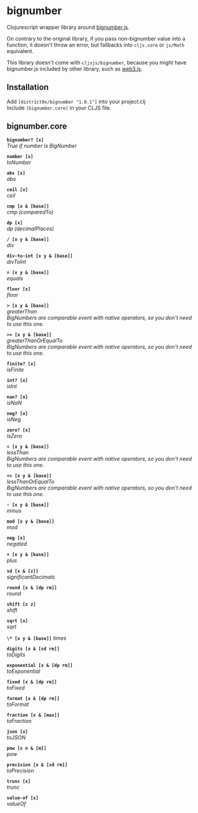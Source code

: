 # bignumber

Clojurescript wrapper library around [bignumber.js](https://github.com/MikeMcl/bignumber.js/). 

On contrary to the original library, if you pass non-bignumber value into a function, it doesn't throw an error, but fallbacks into `cljs.core` or `js/Math` equivalent. 

This library doesn't come with `cljsjs/bignumber`, because you might have bignumber.js included by other library, such as [web3.js](https://github.com/ethereum/web3.js/).

## Installation
Add `[district0x/bignumber "1.0.1"]` into your project.clj  
Include `[bignumber.core]` in your CLJS file.

## bignumber.core
**`bignumber? [x]`**  
*True if number is BigNumber*  

**`number [x]`**  
*toNumber*  

**`abs [x]`**    
*abs*

**`ceil [x]`**  
*ceil*

**`cmp [x & [base]]`**  
*cmp (comparedTo)*  

**`dp [x]`**  
*dp (decimalPlaces)*  

**`/ [x y & [base]]`**  
*div*  

**`div-to-int [x y & [base]]`**  
*divToInt*  

**`= [x y & [base]]`**  
*equals*  

**`floor [x]`**  
*floor*  

**`> [x y & [base]]`**  
*greaterThan*  
*BigNumbers are comparable event with native operators, so you don't need to use this one.*  

**`>= [x y & [base]]`**  
*greaterThanOrEqualTo*  
*BigNumbers are comparable event with native operators, so you don't need to use this one.*  

**`finite? [x]`**    
*isFinite*  

**`int? [x]`**  
*isInt*
  
**`nan? [x]`**  
*isNaN*  

**`neg? [x]`**  
*isNeg*  

**`zero? [x]`**  
*isZero*  

**`< [x y & [base]]`**  
*lessThan*  
*BigNumbers are comparable event with native operators, so you don't need to use this one.*  

**`<= [x y & [base]]`**  
*lessThanOrEqualTo*  
*BigNumbers are comparable event with native operators, so you don't need to use this one.*  

**`- [x y & [base]]`**  
*minus*  

**`mod [x y & [base]]`**  
*mod*  

**`neg [x]`**  
*negated*  

**`+ [x y & [base]]`**   
*plus*  

**`sd [x & [z]]`**  
*significantDecimals*  

**`round [x & [dp rm]]`**  
*round*  

**`shift [x z]`**  
*shift*  

**`sqrt [x]`**  
*sqrt*  

**`\* [x y & [base]]`**
*times*

**`digits [x & [sd rm]]`**  
*toDigits*  

**`exponential [x & [dp rm]]`**  
*toExponential*  

**`fixed [x & [dp rm]]`**  
*toFixed*  

**`format [x & [dp rm]]`**  
*toFormat*  

**`fraction [x & [max]]`**  
*toFraction*  

**`json [x]`**  
*toJSON*  

**`pow [x n & [m]]`**  
*pow*  

**`precision [x & [sd rm]]`**  
*toPrecision*  

**`trunc [x]`**  
*trunc*  

**`value-of [x]`**  
*valueOf*  



